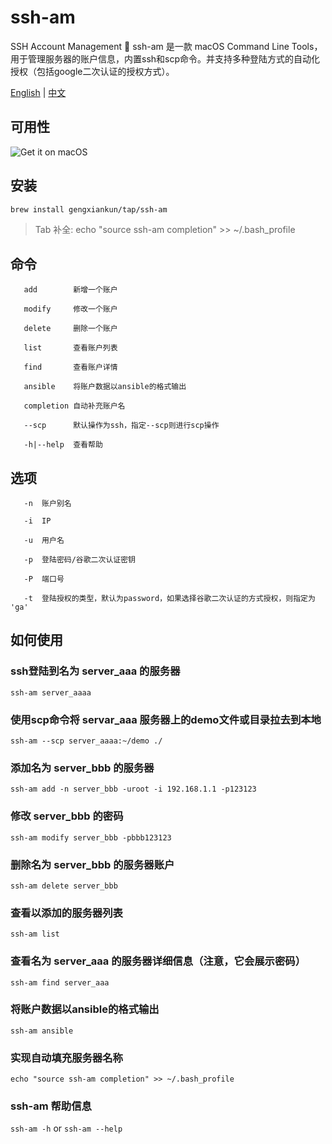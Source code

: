 # ssh-am
SSH Account Management 
ssh-am 是一款 macOS Command Line Tools，用于管理服务器的账户信息，内置ssh和scp命令。并支持多种登陆方式的自动化授权（包括google二次认证的授权方式）。

[English](README.md) | [中文](README-zh.md)

## 可用性
![Get it on macOS](http://jaywcjlove.github.io/sb/download/macos.svg)

## 安装
```bash
brew install gengxiankun/tap/ssh-am
```
> Tab 补全: echo "source ssh-am completion" >> ~/.bash_profile

## 命令

       add        新增一个账户

       modify     修改一个账户

       delete     删除一个账户

       list       查看账户列表

       find       查看账户详情

       ansible    将账户数据以ansible的格式输出

       completion 自动补充账户名

       --scp      默认操作为ssh，指定--scp则进行scp操作

       -h|--help  查看帮助

## 选项

       -n  账户别名

       -i  IP

       -u  用户名

       -p  登陆密码/谷歌二次认证密钥

       -P  端口号

       -t  登陆授权的类型，默认为password，如果选择谷歌二次认证的方式授权，则指定为 'ga'

## 如何使用

### ssh登陆到名为 server_aaa 的服务器
`ssh-am server_aaaa`

### 使用scp命令将 servar_aaa 服务器上的demo文件或目录拉去到本地
`ssh-am --scp server_aaaa:~/demo ./`

### 添加名为 server_bbb 的服务器
`ssh-am add -n server_bbb -uroot -i 192.168.1.1 -p123123 `

### 修改 server_bbb 的密码
`ssh-am modify server_bbb -pbbb123123`

### 删除名为 server_bbb 的服务器账户
`ssh-am delete server_bbb`

### 查看以添加的服务器列表
`ssh-am list`

### 查看名为 server_aaa 的服务器详细信息（注意，它会展示密码）
`ssh-am find server_aaa`

### 将账户数据以ansible的格式输出
`ssh-am ansible`

### 实现自动填充服务器名称
`echo "source ssh-am completion" >> ~/.bash_profile`

### ssh-am 帮助信息
`ssh-am -h` or `ssh-am --help`
